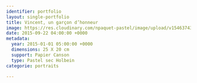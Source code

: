 ```yaml
---
identifier: portfolio
layout: single-portfolio
title: Vincent, un garçon d’honneur
image: https://res.cloudinary.com/npaquet-pastel/image/upload/v1546374349/Vincent-pastel-20-X-25-cm-2015.jpg
date: 2015-09-22 04:00:00 +0000
metadata:
  year: 2015-01-01 05:00:00 +0000
  dimensions: 25 X 20 cm
  support: Papier Canson
  type: Pastel sec Holbein
categorie: portraits

---
```

